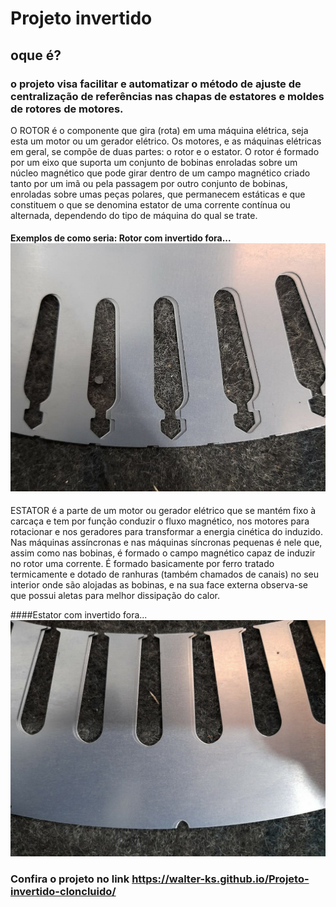 # Projeto invertido

## oque é?

### o projeto visa facilitar e automatizar o método de ajuste de centralização de referências nas chapas de estatores e moldes de rotores de motores.

O ROTOR é o componente que gira (rota) em uma máquina elétrica, seja esta um motor ou um gerador elétrico.
Os motores, e as máquinas elétricas em geral, se compõe de duas partes: o rotor e o estator.
O rotor é formado por um eixo que suporta um conjunto de bobinas enroladas sobre um núcleo magnético que pode girar dentro de um campo magnético criado tanto por um imã ou pela passagem por outro conjunto de bobinas, enroladas sobre umas peças polares, que permanecem estáticas e que constituem o que se denomina estator de uma corrente contínua ou alternada, dependendo do tipo de máquina do qual se trate.

#### Exemplos de como seria: Rotor com invertido fora... ![alt text](https://github.com/Walter-Ks/Projeto-invertido-cloncluido/blob/main/img/1.jpeg "rotor")

ESTATOR é a parte de um motor ou gerador elétrico que se mantém fixo à carcaça e tem por função conduzir o fluxo magnético, nos motores para rotacionar e nos geradores para transformar a energia cinética do induzido. Nas máquinas assíncronas e nas máquinas síncronas pequenas é nele que, assim como nas bobinas, é formado o campo magnético capaz de induzir no rotor uma corrente. É formado basicamente por ferro tratado termicamente e dotado de ranhuras (também chamados de canais) no seu interior onde são alojadas as bobinas, e na sua face externa observa-se que possui aletas para melhor dissipação do calor.

####Estator com invertido fora... ![alt text](https://github.com/Walter-Ks/Projeto-invertido-cloncluido/blob/main/img/3.jpeg "estator")


### Confira o projeto no link https://walter-ks.github.io/Projeto-invertido-cloncluido/
